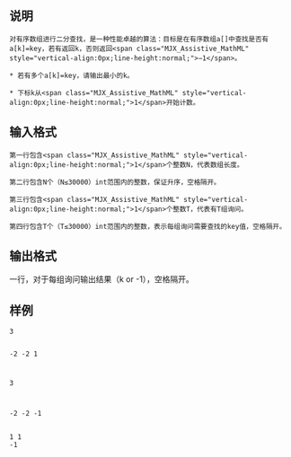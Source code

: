<h2>说明</h2>

<p style="text-indent:2em;font-family:&quot;font-size:medium;">
	对有序数组进行二分查找，是一种性能卓越的算法：目标是在有序数组a[]中查找是否有a[k]=key，若有返回k，否则返回<span class="MJX_Assistive_MathML" style="vertical-align:0px;line-height:normal;">−1</span>。
</p>
<p style="text-indent:2em;font-family:&quot;font-size:medium;">
	* 若有多个a[k]=key，请输出最小的k。
</p>
<p style="text-indent:2em;font-family:&quot;font-size:medium;">
	* 下标k从<span class="MJX_Assistive_MathML" style="vertical-align:0px;line-height:normal;">1</span>开始计数。
</p>
<h2>输入格式</h2>

<p style="text-indent:2em;font-family:&quot;font-size:medium;">
	第一行包含<span class="MJX_Assistive_MathML" style="vertical-align:0px;line-height:normal;">1</span>个整数N，代表数组长度。
</p>
<p style="text-indent:2em;font-family:&quot;font-size:medium;">
	第二行包含N个（N≤30000）int范围内的整数，保证升序，空格隔开。
</p>
<p style="text-indent:2em;font-family:&quot;font-size:medium;">
	第三行包含<span class="MJX_Assistive_MathML" style="vertical-align:0px;line-height:normal;">1</span>个整数T，代表有T组询问。
</p>
<p style="text-indent:2em;font-family:&quot;font-size:medium;">
	第四行包含T个（T≤30000）int范围内的整数，表示每组询问需要查找的key值，空格隔开。
</p>
<h2>输出格式</h2>

<span style="font-family:&quot;font-size:medium;background-color:#FCFCFC;">一行，对于每组询问输出结果（</span>k or -1<span style="font-family:&quot;font-size:medium;background-color:#FCFCFC;">），空格隔开。</span>
<h2>样例</h2>
<pre><code class="language-input1">3
-2 -2 1
3
-2 -2 -1</code></pre><pre><code class="language-output1">1 1 -1</code></pre>
